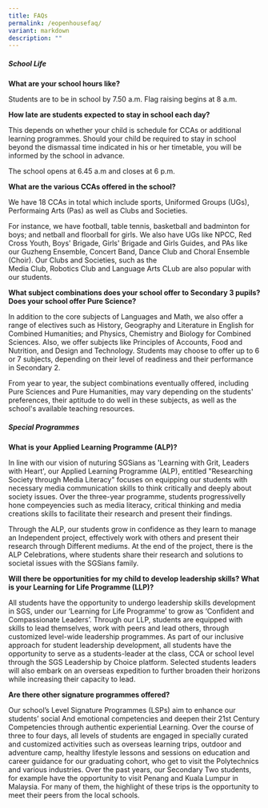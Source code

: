 ```yaml
---
title: FAQs
permalink: /eopenhousefaq/
variant: markdown
description: ""
---
```

##### School Life

**What are your school hours like?**

Students are to be in school by 7.50 a.m. Flag raising begins at 8 a.m.

**How late are students expected to stay in school each day?**

This depends on whether your child is schedule for CCAs or additional learning 
programmes. Should your child be required to stay in school beyond the dismassal
time indicated in his or her timetable, you will be informed by the school in advance.

The school opens at 6.45 a.m and closes at 6 p.m.

**What are the various CCAs offered in the school?**

We have 18 CCAs in total which include sports, Uniformed Groups (UGs), Performaing
Arts (Pas) as well as Clubs and Societies.

For instance, we have football, table tennis, basketball and badminton for boys; and
netball and floorball for girls. We also have UGs like NPCC, Red Cross Youth, Boys'
Brigade, Girls' Brigade and Girls Guides, and PAs like our Guzheng Ensemble, Concert
Band, Dance Club and Choral Ensemble (Choir). Our Clubs and Societies, such as the  
Media Club, Robotics Club and Language Arts CLub are also popular with our students.

**What subject combinations does your school offer to Secondary 3 pupils? Does your 
school offer Pure Science?**

In addition to the core subjects of Languages and Math, we also offer a range of
electives such as History, Geography and Literature in English for Combined
Humanities; and Physics, Chemistry and Biology for Combined Sciences. Also, we offer
subjects like Principles of Accounts, Food and Nutrition, and Design and Technology.
Students may choose to offer up to 6 or 7 subjects, depending on their level of
readiness and their performance in Secondary 2.

From year to year, the subject combinations eventually offered, including Pure 
Sciences and Pure Humanities, may vary depending on the students' preferences, their 
aptitude to do well in these subjects, as well as the school's available teaching
resources.

##### Special Programmes
**What is your Applied Learning Programme (ALP)?**

In line with our vision of nuturing SGSians as 'Learning with Grit, Leaders with Heart',
our Applied Learning Programme (ALP), entitled "Researching Society through Media Literacy"
focuses on equipping our students with necessary media communication
skills to think critically and deeply about society issues. Over the three-year
programme, students progressivelly hone compeyencies such as media literacy, critical
thinking and media creations skills to facilitate their research and present their findings.

Through the ALP, our students grow in confidence as they learn to manage an
Independent project, effectively work with others and present their research through
Different mediums. At the end of the project, there is the ALP Celebrations, where students share their research and solutions to societal issues with the SGSians family.

**Will there be opportunities for my child to develop leadership skills? What is your Learning for Life Programme (LLP)?**

All students have the opportunity to undergo leadership skills development in SGS, under our ‘Learning for Life Programme’ to grow as ‘Confident and Compassionate Leaders’. Through our LLP, students are equipped with skills to lead themselves, work with peers and lead others, through customized level-wide leadership programmes. As part of our inclusive approach for student leadership development, all students have the opportunity to serve as a students-leader at the class, CCA or school level through the SGS Leadership by Choice platform. Selected students leaders will also embark on an overseas expedition to further broaden their horizons while increasing their capacity to lead.

**Are there other signature programmes offered?**

Our school’s Level Signature Programmes (LSPs) aim to enhance our students’ social
And emotional competencies and deepen their 21st Century Competencies through authentic experiential Learning. Over the course of three to four days, all levels of students are engaged in specially curated and customized activities such as overseas learning trips, outdoor and adventure camp, healthy lifestyle lessons and sessions on education and career guidance for our graduating cohort, who get to visit the Polytechnics and various industries. Over the past years, our Secondary Two students, for example have the opportunity to visit Penang and Kuala Lumpur in Malaysia. For many of them, the highlight of these trips is the opportunity to meet their peers from the local schools.